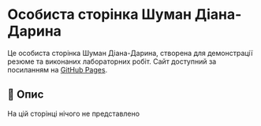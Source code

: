 # Особиста сторінка Шуман Діана-Дарина

Це особиста сторінка Шуман Діана-Дарина, створена для демонстрації резюме та виконаних лабораторних робіт. Сайт доступний за посиланням на [GitHub Pages](https://DarynaShuman.github.io/darynashuman.github.io/).

## 📄 Опис

На цій сторінці нічого не представлено

